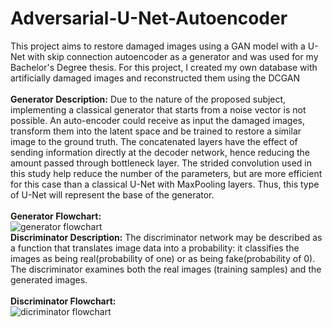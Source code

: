# Adversarial-U-Net-Autoencoder
This project aims to restore damaged images using a GAN model with a U-Net with skip connection autoencoder as a generator and was used for my Bachelor's Degree thesis. For this project, I created my own database with artificially damaged images and reconstructed them using the DCGAN
<br>
<br>**Generator Description:** Due to the nature of the proposed subject, implementing a classical generator that starts from a noise vector is not possible. An auto-encoder could receive as input the damaged images, transform them into the latent space and be trained to restore a similar image to the ground truth. The concatenated layers have the effect of sending information directly at the decoder network, hence reducing the amount passed through bottleneck layer. The strided convolution used in this study help reduce the number of the parameters, but are more efficient for this case than a classical U-Net with MaxPooling layers. Thus, this type of U-Net will represent the base of the generator.
<br><br>**Generator Flowchart:**
<br>![generator flowchart](https://user-images.githubusercontent.com/106117736/208969818-9e95bc6c-4b63-4ba1-88c5-9c39bef58929.png)
<br>**Discriminator Description:** The discriminator network may be described as a function that translates image data into a probability: it classifies the images as being real(probability of one) or as being fake(probability of 0). The discriminator examines both the real images (training samples) and the generated images.
<br><br>**Discriminator Flowchart:**
<br>![dicriminator flowchart](https://user-images.githubusercontent.com/106117736/208969932-582c24c6-10fe-4767-ab02-e64927404c77.png)
